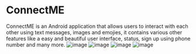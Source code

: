 # ConnectME
ConnectME is an Android application that allows users to interact with each other using text messages, images and emojies, it contains various other features like a easy and beautiful user interface, status, sign up using phone number and many more.
![image](https://user-images.githubusercontent.com/70096253/170919823-08352643-9032-44e2-85d1-aa59134c1c89.png)
![image](https://user-images.githubusercontent.com/70096253/170919843-436226a9-3fe6-4c4a-863c-0fa7119dfafd.png)
![image](https://user-images.githubusercontent.com/70096253/170919887-c4e93ce6-5688-44d5-abdc-72e61ccd1033.png)
![image](https://user-images.githubusercontent.com/70096253/170919898-c61d09f8-4547-4273-8cb1-3cd0cfc44bd1.png)
